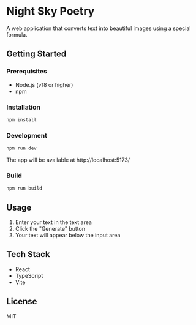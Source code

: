 # Night Sky Poetry

A web application that converts text into beautiful images using a special formula.

## Getting Started

### Prerequisites
- Node.js (v18 or higher)
- npm

### Installation
```bash
npm install
```

### Development
```bash
npm run dev
```

The app will be available at http://localhost:5173/

### Build
```bash
npm run build
```

## Usage

1. Enter your text in the text area
2. Click the "Generate" button
3. Your text will appear below the input area

## Tech Stack

- React
- TypeScript
- Vite

## License

MIT